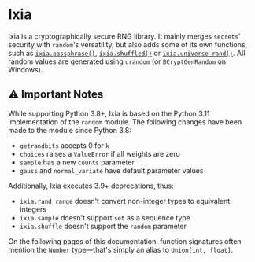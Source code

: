 # Ixia
Ixia is a cryptographically secure RNG library. It mainly merges `secrets`'
security with `random`'s versatility, but also adds some of its own
functions, such as [`ixia.passphrase()`](sequences.md#ixiapassphrase), [`ixia.shuffled()`](sequences.md#ixiashuffled) or
[`ixia.universe_rand()`](bytes_and_integers.md#ixiauniverse_rand). All random values are generated using `urandom` (or `BCryptGenRandom` on Windows).

## ⚠️ Important Notes
While supporting Python 3.8+, Ixia is based on the Python 3.11 implementation
of the `random` module. The following changes have been made to the module
since Python 3.8:
- `getrandbits` accepts 0 for `k`
- `choices` raises a `ValueError` if all weights are zero
- `sample` has a new `counts` parameter
- `gauss` and `normal_variate` have default parameter values

Additionally, Ixia executes 3.9+ deprecations, thus:
- `ixia.rand_range` doesn't convert non-integer types to equivalent integers
- `ixia.sample` doesn't support `set` as a sequence type
- `ixia.shuffle` doesn't support the `random` parameter

On the following pages of this documentation, function signatures often mention
the `Number` type—that's simply an alias to `Union[int, float]`.
